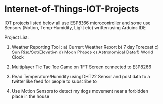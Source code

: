 # Internet-of-Things-IOT-Projects
IOT projects listed below all use ESP8266 microcontroller and some use Sensors (Motion, Temp-Humidity, Light etc) written using Arduino IDE

Project List :  
1) Weather Reporting Tool :
      a) Current Weather Report
      b) 7 day Forecast
      c) Sun Rise/Set/Elevation
      d) Moon Phases
      e) Astronomical Data
      f) World Clock

2) Multiplayer Tic Tac Toe Game on TFT Screen connected to ESP8266

3) Read Temperature/Humidity using DHT22 Sensor and post data to a twitter like feed for people to subscribe to 

4) Use Motion Sensors to detect my dogs movement near a forbidden place in the house
